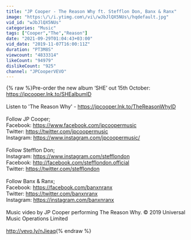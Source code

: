 ```yaml
---
title: "JP Cooper - The Reason Why ft. Stefflon Don, Banx & Ranx"
image: "https:\/\/i.ytimg.com\/vi\/wJbJlQX5NUs\/hqdefault.jpg"
vid_id: "wJbJlQX5NUs"
categories: "Music"
tags: ["Cooper","The","Reason"]
date: "2021-09-29T01:04:43+03:00"
vid_date: "2019-11-07T16:00:11Z"
duration: "PT3M8S"
viewcount: "4833314"
likeCount: "94979"
dislikeCount: "925"
channel: "JPCooperVEVO"
---
```

{% raw %}Pre-order the new album ‘SHE’ out 15th October: <a rel="nofollow" target="blank" href="https://jpcooper.lnk.to/SHEalbumID">https://jpcooper.lnk.to/SHEalbumID</a><br /><br />Listen to 'The Reason Why' - <a rel="nofollow" target="blank" href="https://jpcooper.lnk.to/TheReasonWhyID">https://jpcooper.lnk.to/TheReasonWhyID</a><br /><br />Follow JP Cooper;<br />Facebook: <a rel="nofollow" target="blank" href="https://www.facebook.com/jpcoopermusic">https://www.facebook.com/jpcoopermusic</a> <br />Twitter: <a rel="nofollow" target="blank" href="https://twitter.com/jpcoopermusic">https://twitter.com/jpcoopermusic</a> <br />Instagram: <a rel="nofollow" target="blank" href="https://www.instagram.com/jpcoopermusic/">https://www.instagram.com/jpcoopermusic/</a>  <br /><br />Follow Stefflon Don;<br />Instagram: <a rel="nofollow" target="blank" href="https://www.instagram.com/stefflondon">https://www.instagram.com/stefflondon</a><br />Facebook: <a rel="nofollow" target="blank" href="http://facebook.com/stefflondon.official">http://facebook.com/stefflondon.official</a><br />Twitter: <a rel="nofollow" target="blank" href="https://twitter.com/stefflondon">https://twitter.com/stefflondon</a><br /><br />Follow Banx &amp; Ranx;<br />Facebook: <a rel="nofollow" target="blank" href="https://facebook.com/banxnranx">https://facebook.com/banxnranx</a><br />Twitter: <a rel="nofollow" target="blank" href="https://twitter.com/banxnranx">https://twitter.com/banxnranx</a><br />Instagram: <a rel="nofollow" target="blank" href="https://instagram.com/banxnranx">https://instagram.com/banxnranx</a><br /><br />Music video by JP Cooper performing The Reason Why. © 2019 Universal Music Operations Limited<br /><br /><a rel="nofollow" target="blank" href="http://vevo.ly/nJieaq">http://vevo.ly/nJieaq</a>{% endraw %}
